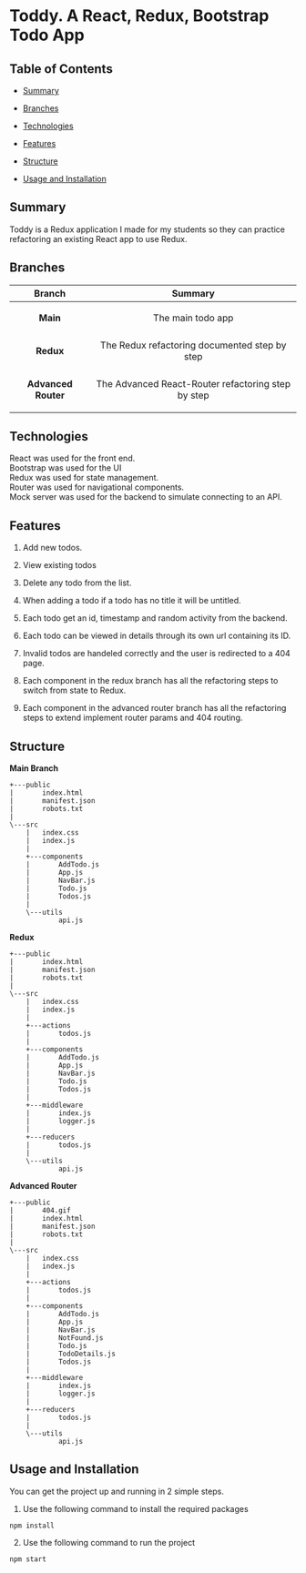 # Toddy. A React, Redux, Bootstrap Todo App

## Table of Contents

* [Summary](#Summary)

* [Branches](#Branches)

* [Technologies](#Technologies)

* [Features](#Features)

* [Structure](#Structure)

* [Usage and Installation](#usage-and-installation)

## Summary

Toddy is a Redux application I made for my students so they can practice refactoring an existing React app to use Redux.

## Branches

| Branch  | Summary |
| ------------- |:-------------:|
| <p align=center>**Main**</p> |The main todo app|
| <p align=center>**Redux**</p> |The Redux refactoring documented step by step|
| <p align=center>**Advanced Router**</p> |The Advanced React-Router refactoring step by step|

## Technologies

React was used for the front end.  
Bootstrap was used for the UI  
Redux was used for state management.  
Router was used for navigational components.  
Mock server was used for the backend to simulate connecting to an API.


## Features

1. Add new todos.

2. View existing todos

3. Delete any todo from the list.

4. When adding a todo if a todo has no title it will be untitled.

5. Each todo get an id, timestamp and random activity from the backend.

6. Each todo can be viewed in details through its own url containing its ID.

7. Invalid todos are handeled correctly and the user is redirected to a 404 page.

8. Each component in the redux branch has all the refactoring steps to switch from state to Redux.

9. Each component in the advanced router branch has all the refactoring steps to extend implement router params and 404 routing.

## Structure 
**Main Branch**
```
+---public
|       index.html
|       manifest.json
|       robots.txt
|
\---src
    |   index.css
    |   index.js
    |
    +---components
    |       AddTodo.js
    |       App.js
    |       NavBar.js
    |       Todo.js
    |       Todos.js
    |
    \---utils
            api.js
```
**Redux**
```
+---public
|       index.html
|       manifest.json
|       robots.txt
|
\---src
    |   index.css
    |   index.js
    |
    +---actions
    |       todos.js
    |
    +---components
    |       AddTodo.js
    |       App.js
    |       NavBar.js
    |       Todo.js
    |       Todos.js
    |
    +---middleware
    |       index.js
    |       logger.js
    |
    +---reducers
    |       todos.js
    |
    \---utils
            api.js
```
**Advanced Router**
```
+---public
|       404.gif
|       index.html
|       manifest.json
|       robots.txt
|
\---src
    |   index.css
    |   index.js
    |
    +---actions
    |       todos.js
    |
    +---components
    |       AddTodo.js
    |       App.js
    |       NavBar.js
    |       NotFound.js
    |       Todo.js
    |       TodoDetails.js
    |       Todos.js
    |
    +---middleware
    |       index.js
    |       logger.js
    |
    +---reducers
    |       todos.js
    |
    \---utils
            api.js
```


## Usage and Installation

You can get the project up and running in 2 simple steps.

1. Use the following command to install the required packages
```
npm install
```
2. Use the following command to run the project
```
npm start
```

